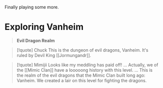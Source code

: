 Finally playing some more.
# Exploring Vanheim
>**Evil Dragon Realm**

>[!quote] Chuck
>This is the dungeon of evil dragons, Vanheim. It's ruled by Devil King [[Jormungandr]].

>[!quote] Mimijii
>Looks like my meddling has paid off!
>...
>Actually, we of the [[Mimic Clan]] have a looooong history with this level.
>...
>This is the realm of the evil dragons that the Mimic Clan built long ago: Vanheim.
>We created a lair on this level for fighting the dragons.

